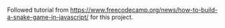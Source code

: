 Followed tutorial from https://www.freecodecamp.org/news/how-to-build-a-snake-game-in-javascript/ for this project. 
